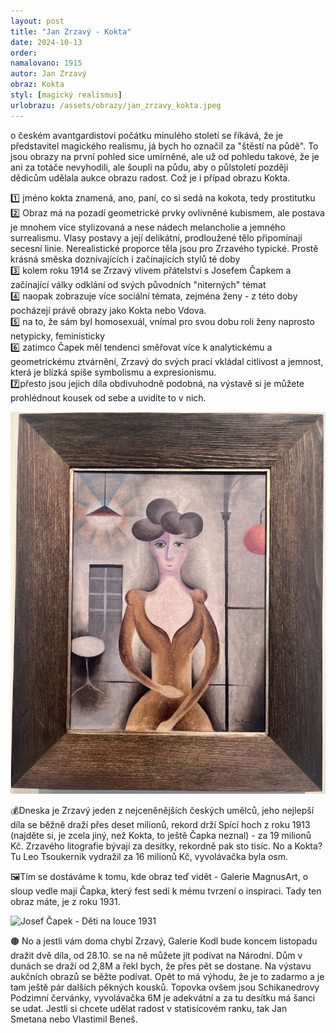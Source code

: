 ```yaml
---
layout: post
title: "Jan Zrzavý - Kokta"
date: 2024-10-13
order: 
namalovano: 1915
autor: Jan Zrzavý
obraz: Kokta
styl: [magický realismus]
urlobrazu: /assets/obrazy/jan_zrzavy_kokta.jpeg
---
```


o českém avantgardistovi počátku minulého století se říkává, že je představitel magického realismu, já bych ho označil za "štěstí na půdě". To jsou obrazy na první pohled sice umírněné, ale už od pohledu takové, že je ani za totáče nevyhodili, ale šoupli na půdu, aby o půlstoletí později dědicům udělala aukce obrazu radost. Což je i případ obrazu Kokta.

1️⃣ jméno kokta znamená, ano, paní, co si sedá na kokota, tedy prostitutku \
2️⃣ Obraz má na pozadí geometrické prvky ovlivněné kubismem, ale postava je mnohem více stylizovaná a nese nádech melancholie a jemného surrealismu. Vlasy postavy a její delikátní, prodloužené tělo připomínají secesní linie. Nerealistické proporce těla jsou pro Zrzavého typické. Prostě krásná směska doznívajících i začínajících stylů té doby \
3️⃣ kolem roku 1914 se Zrzavý vlivem přátelství s Josefem Čapkem a začínající války odklání od svých původních "niterných" témat \
4️⃣ naopak zobrazuje více sociální témata, zejména ženy - z této doby pocházejí právě obrazy jako Kokta nebo Vdova. \
5️⃣ na to, že sám byl homosexuál, vnímal pro svou dobu roli ženy naprosto netypicky, feministicky \
6️⃣ zatímco Čapek měl tendenci směřovat více k analytickému a geometrickému ztvárnění, Zrzavý do svých prací vkládal citlivost a jemnost, která je blízká spíše symbolismu a expresionismu. \
7️⃣přesto jsou jejich díla obdivuhodně podobná, na výstavě si je můžete prohlédnout kousek od sebe a uvidíte to v nich.

![Jan Zrzavý - Kokta](/assets/obrazy/jan_zrzavy_kokta.jpeg)

💰Dneska je Zrzavý jeden z nejceněnějších českých umělců, jeho nejlepší díla se běžně draží přes deset milionů, rekord drží Spící hoch z roku 1913 (najděte si, je zcela jiný, než Kokta, to ještě Čapka neznal) - za 19 milionů Kč. Zrzavého litografie bývají za desítky, rekordně pak sto tisíc. No a Kokta? Tu Leo Tsoukernik vydražil za 16 milionů Kč, vyvolávačka byla osm.

🖼️Tím se dostáváme k tomu, kde obraz teď vidět - Galerie MagnusArt, o sloup vedle mají Čapka, který fest sedí k mému tvrzení o inspiraci. Tady ten obraz máte, je z roku 1931. 

![Josef Čapek - Děti na louce 1931](/assets/obrazy/josef-capek-deti-na-louce-1931.png)

🟤 No a jestli vám doma chybí Zrzavý, Galerie Kodl bude koncem listopadu dražit dvě díla, od 28.10. se na ně můžete jít podívat na Národní. Dům v dunách se draží od 2,8M a řekl bych, že přes pět se dostane. Na výstavu aukčních obrazů se běžte podívat. Opět to má výhodu, že je to zadarmo a je tam ještě pár dalších pěkných kousků. Topovka ovšem jsou Schikanedrovy Podzimní červánky, vyvolávačka 6M je adekvátní a za tu desítku má šanci se udat. Jestli si chcete udělat radost v statisícovém ranku, tak Jan Smetana nebo Vlastimil Beneš. 